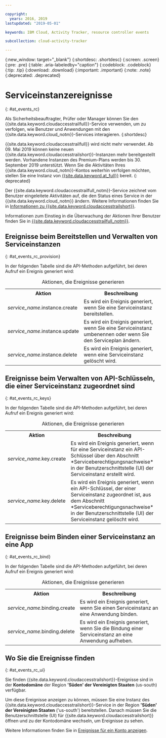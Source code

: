 ```yaml
---

copyright:
  years: 2016, 2019
lastupdated: "2019-05-01"

keywords: IBM Cloud, Activity Tracker, resource controller events

subcollection: cloud-activity-tracker

---
```


{:new_window: target="_blank"}
{:shortdesc: .shortdesc}
{:screen: .screen}
{:pre: .pre}
{:table: .aria-labeledby="caption"}
{:codeblock: .codeblock}
{:tip: .tip}
{:download: .download}
{:important: .important}
{:note: .note}
{:deprecated: .deprecated}

# Serviceinstanzereignisse  
{: #at_events_rc}

Als Sicherheitsbeauftragter, Prüfer oder Manager können Sie den {{site.data.keyword.cloudaccesstrailfull}}-Service verwenden, um zu verfolgen, wie Benutzer und Anwendungen mit den {{site.data.keyword.cloud_notm}}-Services interagieren. 
{:shortdesc}

{{site.data.keyword.cloudaccesstrailfull}} wird nicht mehr verwendet. Ab 09. Mai 2019 können keine neuen {{site.data.keyword.cloudaccesstrailshort}}-Instanzen mehr bereitgestellt werden. Vorhandene Instanzen des Premium-Plans werden bis 30. September 2019 unterstützt. Wenn Sie die Aktivitäten Ihres {{site.data.keyword.cloud_notm}}-Kontos weiterhin verfolgen möchten, stellen Sie eine Instanz von [{{site.data.keyword.at_full}}](/docs/services/Activity-Tracker-with-LogDNA?topic=logdnaat-getting-started#getting-started) bereit.
{: deprecated}

Der {{site.data.keyword.cloudaccesstrailfull_notm}}-Service zeichnet vom Benutzer eingeleitete Aktivitäten auf, die den Status eines Service in der {{site.data.keyword.cloud_notm}} ändern. Weitere Informationen finden Sie in [Informationen zu {{site.data.keyword.cloudaccesstrailshort}}](/docs/services/cloud-activity-tracker?topic=cloud-activity-tracker-activity_tracker_ov#activity_tracker_ov).

Informationen zum Einstieg in die Überwachung der Aktionen Ihrer Benutzer finden Sie in [{{site.data.keyword.cloudaccesstrailfull_notm}}](/docs/services/cloud-activity-tracker?topic=cloud-activity-tracker-getting-started). 


## Ereignisse beim Bereitstellen und Verwalten von Serviceinstanzen
{: #at_events_rc_provision}

In der folgenden Tabelle sind die API-Methoden aufgeführt, bei deren Aufruf ein Ereignis generiert wird:

<table>
  <caption>Aktionen, die Ereignisse generieren</caption>
  <tr>
    <th>Aktion</th>
	  <th>Beschreibung</th>
  </tr>
  <tr>
    <td><i>service_name</i>.instance.create</td>
	  <td>Es wird ein Ereignis generiert, wenn Sie eine Serviceinstanz bereitstellen.</td>
  </tr>
  <tr>
    <td><i>service_name</i>.instance.update</td>
	  <td>Es wird ein Ereignis generiert, wenn Sie eine Serviceinstanz umbenennen oder wenn Sie den Serviceplan ändern.</td>
  </tr>
  <tr>
    <td><i>service_name</i>.instance.delete</td>
	  <td>Es wird ein Ereignis generiert, wenn eine Serviceinstanz gelöscht wird.</td>
  </tr>
</table>


##  Ereignisse beim Verwalten von API-Schlüsseln, die einer Serviceinstanz zugeordnet sind
{: #at_events_rc_keys}

In der folgenden Tabelle sind die API-Methoden aufgeführt, bei deren Aufruf ein Ereignis generiert wird:

<table>
  <caption>Aktionen, die Ereignisse generieren</caption>
  <tr>
    <th>Aktion</th>
	  <th>Beschreibung</th>
  </tr>
  <tr>
    <td><i>service_name</i>.key.create</td>
	  <td>Es wird ein Ereignis generiert, wenn für eine Serviceinstanz ein API-Schlüssel über den Abschnitt *Serviceberechtigungsnachweise* in der Benutzerschnittstelle (UI) der Serviceinstanz erstellt wird.</td>
  </tr>
  <tr>
    <td><i>service_name</i>.key.delete</td>
	  <td>Es wird ein Ereignis generiert, wenn ein API-Schlüssel, der einer Serviceinstanz zugeordnet ist, aus dem Abschnitt *Serviceberechtigungsnachweise* in der Benutzerschnittstelle (UI) der Serviceinstanz gelöscht wird.</td>
  </tr>
</table>

##  Ereignisse beim Binden einer Serviceinstanz an eine App
{: #at_events_rc_bind}

In der folgenden Tabelle sind die API-Methoden aufgeführt, bei deren Aufruf ein Ereignis generiert wird:

<table>
  <caption>Aktionen, die Ereignisse generieren</caption>
  <tr>
    <th>Aktion</th>
	  <th>Beschreibung</th>
  </tr>
  <tr>
    <td><i>service_name</i>.binding.create</td>
	  <td>Es wird ein Ereignis generiert, wenn Sie einen Serviceinstanz an eine Anwendung binden.</td>
  </tr>
  <tr>
    <td><i>service_name</i>.binding.delete</td>
	  <td>Es wird ein Ereignis generiert, wenn Sie die Bindung einer Serviceinstanz an eine Anwendung aufheben.</td>
  </tr>
</table>




## Wo Sie die Ereignisse finden
{: #at_events_rc_ui}

Sie finden {{site.data.keyword.cloudaccesstrailshort}}-Ereignisse sind in der **Kontodomäne** der Region **'Süden' der Vereinigten Staaten** (us-south) verfügbar.

Um diese Ereignisse anzeigen zu können, müssen Sie eine Instanz des {{site.data.keyword.cloudaccesstrailshort}}-Service in der Region **'Süden' der Vereinigten Staaten** ('us-south') bereitstellen. Danach müssen Sie die Benutzerschnittstelle (UI) für {{site.data.keyword.cloudaccesstrailshort}} öffnen und zu der Kontodomäne wechseln, um Ereignisse zu sehen. 

Weitere Informationen finden Sie in [Ereignisse für ein Konto anzeigen](/docs/services/cloud-activity-tracker/how-to/manage-events-ui?topic=cloud-activity-tracker-view_acc_events#view_acc_events_account_events).



